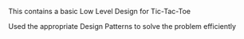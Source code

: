 This contains a basic Low Level Design for Tic-Tac-Toe

Used the appropriate Design Patterns to solve the problem efficiently

